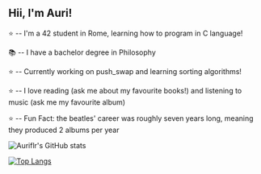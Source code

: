 ## Hii, I'm Auri!


⭐ -- I'm a 42 student in Rome, learning how to program in C language!<br/>

📚 -- I have a bachelor degree in Philosophy <br/>

⭐ -- Currently working on push_swap and learning sorting algorithms!<br/>

⭐ -- I love reading (ask me about my favourite books!) and listening to music (ask me my favourite album)<br/>

⭐ -- Fun Fact: the beatles' career was roughly seven years long, meaning they produced 2 albums per year<br/>

![Auriflr's GitHub stats](https://github-readme-stats.vercel.app/api?username=auriflr&show_icons=true&theme=tokyonight) 

[![Top Langs](https://github-readme-stats.vercel.app/api/top-langs/?username=auriflr)](https://github.com/auriflr/github-readme-stats)
